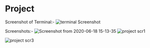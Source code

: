# Project

Screenshot of Terminal:-
![terminal Screenshot](https://user-images.githubusercontent.com/65470222/85027446-3a45c980-b17a-11ea-99f2-a2a0a442328e.png)

Screenshots:-
![Screenshot from 2020-06-18 15-13-35](https://user-images.githubusercontent.com/65470222/85027872-b50ee480-b17a-11ea-8ab1-ebacc9ed43d8.png)
![project scr1](https://user-images.githubusercontent.com/65470222/85028120-facbad00-b17a-11ea-8654-c731491cf38e.png)

![project scr3](https://user-images.githubusercontent.com/65470222/85028133-fef7ca80-b17a-11ea-8547-b3185407c621.png)
